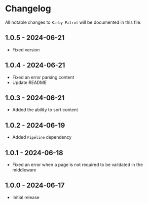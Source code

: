 # Changelog

All notable changes to `Kirby Patrol` will be documented in this file.

## 1.0.5 - 2024-06-21

- Fixed version

## 1.0.4 - 2024-06-21

- Fixed an error parsing content
- Update README

## 1.0.3 - 2024-06-21

- Added the ability to sort content

## 1.0.2 - 2024-06-19

- Added `Pipeline` dependency

## 1.0.1 - 2024-06-18

- Fixed an error when a page is not required to be validated in the middleware

## 1.0.0 - 2024-06-17

- Initial release
